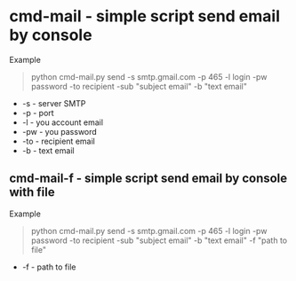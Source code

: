 # cmd-mail - simple script send email by console

Example  
> python cmd-mail.py send -s smtp.gmail.com -p 465 -l login -pw password -to recipient -sub "subject email" -b "text email"

* -s - server SMTP  
* -p - port  
* -l - you account email  
* -pw - you password  
* -to - recipient email  
* -b - text email  

## cmd-mail-f - simple script send email by console with file

Example  

> python cmd-mail.py send -s smtp.gmail.com -p 465 -l login -pw password -to recipient -sub "subject email" -b "text email" -f "path to file"

* -f - path to file